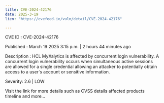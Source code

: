 ```yaml
---
title: CVE-2024-42176
date: 2025-3-19
lien: "https://cvefeed.io/vuln/detail/CVE-2024-42176"

---
```


CVE ID : CVE-2024-42176

Published :  March 19
2025
3:15 p.m. | 2 hours
44 minutes ago

Description : HCL MyXalytics is affected by concurrent login vulnerability. A concurrent login vulnerability occurs when simultaneous active sessions are allowed for a single credential allowing an attacker to potentially obtain access to a user's account or sensitive information.

Severity: 2.6 | LOW

Visit the link for more details
such as CVSS details
affected products
timeline
and more...

